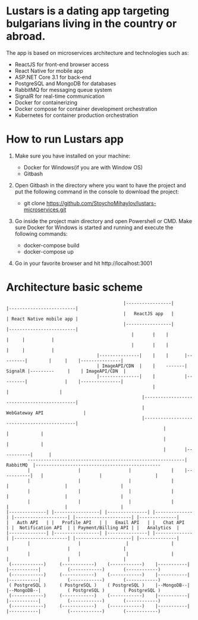 # Lustars is a dating app targeting bulgarians living in the country or abroad. 
The app is based on microservices architecture and technologies such as: 
  - ReactJS for front-end browser access
  - React Native for mobile app
  - ASP.NET Core 3.1 for back-end 
  - PostgreSQL and MongoDB for databases
  - RabbitMQ for messaging queue system
  - SignalR for real-time communication
  - Docker for containerizing
  - Docker compose for container development orchestration
  - Kubernetes for container production orchestration

# How to run Lustars app
1. Make sure you have installed on your machine: 
    - Docker for Windows(if you are with Window OS)
    - Gitbash

2. Open Gitbash in the directory where you want to have the project and put the following command in the console to download the project:
    - git clone https://github.com/StoychoMihaylov/lustars-microservices.git

3. Go inside the project main directory and open Powershell or CMD. Make sure Docker for Windows is started and running and execute the following commands:
    - docker-compose build
    - docker-compose up
    
4. Go in your favorite browser and hit http://localhost:3001




# Architecture basic scheme


                                                |-----------------|                  |-------------------------|
                                                |   ReactJS app   |                  | React Native mobile app |
                                                |-----------------|                  |-------------------------|
                                                   |       |    |                         |     |          |
                                                   |       |    |                         |     |          |
                                      |---------------|    |    |      |---------|        |     |    |---------------|
                                      | ImageAPI/CDN  |    |    -------| SignalR |---------     |    | ImageAPI/CDN  |
                                      |---------------|    |           |---------|              |    |---------------|
                                                           |                |                   |
                                                       |--------------------------------------------|
                                                       |               WebGateway API               |
                                                       |--------------------------------------------|     
                                                               |             |            |
                                                               |             |            |   
                                                               |       |-----------|      |       
            -----------------------------------------------------------| RabbitMQ  |-----------------------------------------------
            |                  |                  |               |    |-----------|   |                     |                    |                           
            |                  |                  |               |                    |                     |                    |                  
            |                  |                  |               |                    |                     |                    |                  
            |                  |                  |               |                    |                     |                    |                  
    |--------------| |-----------------| |---------------| |--------------| |--------------------| |---------------------| |--------------|
    |   Auth API   | |   Profile API   | |   Email API   | |   Chat API   | |  Notification API  | | Payment/Billing API | |   Analytics  | 
    |--------------| |-----------------| |---------------| |--------------| |--------------------| |---------------------| |--------------|  
            |                  |                 |                |                   |                      |                    |
            |                  |                 |                |                   |                      |                    |
     (------------)     (------------)    (------------)    |-----------|       |-----------|          (------------)       (------------)
     (------------)     (------------)    (------------)    |-----------|       |-----------|          (------------)       (------------) 
     ( PostgreSQL )     ( PostgreSQL )    ( PostgreSQL )    |--MongoDB--|       |--MongoDB--|          ( PostgreSQL )       ( PostgreSQL )
     (------------)     (------------)    (------------)    |-----------|       |-----------|          (------------)       (------------)
     (------------)     (------------)    (------------)    |-----------|       |-----------|          (------------)       (------------)
